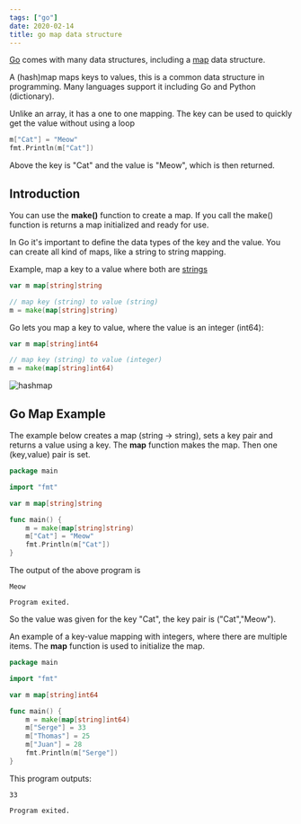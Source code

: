 ```yaml
---
tags: ["go"]
date: 2020-02-14
title: go map data structure
---
```

<a href="https://golang.org">Go</a> comes with many data structures, including a <a href="https://golangr.com/maps/">map</a> data structure.

A (hash)map maps keys to values, this is a common data structure in programming. Many languages support it including Go and Python (dictionary).

Unlike an array, it has a one to one mapping. The key can be used to quickly get the value without using a loop

```go
m["Cat"] = "Meow"
fmt.Println(m["Cat"])
```

Above the key is "Cat" and the value is "Meow", which is then returned.


## Introduction

You can use the **make()** function to create a map. If you call the make() function is returns a map initialized and ready for use.

In Go it's important to define the data types of the key and the value.
You can create all kind of maps, like a string to string mapping.

Example, map a key to a value where both are <a href="https://golangr.com/strings/">strings</a>

```go
var m map[string]string

// map key (string) to value (string)
m = make(map[string]string)
```

Go lets you map a key to value, where the value is an integer (int64):

```go
var m map[string]int64

// map key (string) to value (integer)
m = make(map[string]int64)
```

![hashmap](https://dev-to-uploads.s3.amazonaws.com/i/ykbjcnrkbfunucryhxox.png)

## Go Map Example

The example below creates a map (string -> string), sets a key pair and returns a value using a key. The **map** function makes the map. Then one (key,value) pair is set.

```go
package main

import "fmt"

var m map[string]string

func main() {
	m = make(map[string]string)
	m["Cat"] = "Meow"
	fmt.Println(m["Cat"])
}
```

The output of the above program is

    Meow
    
    Program exited.

So the value was given for the key "Cat", the key pair is ("Cat","Meow").

An example of a key-value mapping with integers, where there are multiple items. The **map** function is used to initialize the map.

```go
package main

import "fmt"

var m map[string]int64

func main() {
	m = make(map[string]int64)
	m["Serge"] = 33
	m["Thomas"] = 25
	m["Juan"] = 28
	fmt.Println(m["Serge"])
}
```

This program outputs:

    33

    Program exited.


